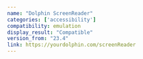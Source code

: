 ```yaml
---
name: "Dolphin ScreenReader"
categories: ['accessibility']
compatibility: emulation
display_result: "Compatible"
version_from: "23.4"
link: https://yourdolphin.com/screenReader
---
```

